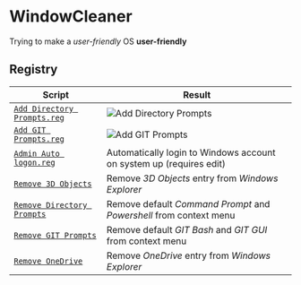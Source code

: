# WindowCleaner
Trying to make a *user-friendly* OS **user-friendly**

## Registry

Script | Result
------------ | -------------
[`Add Directory Prompts.reg`](https://github.com/garrettsickles/WindowCleaner/blob/master/Registry/Add%20Directory%20Prompts.reg) | ![Add Directory Prompts](https://github.com/garrettsickles/WindowCleaner/blob/master/doc/Registry/Add%20Directory%20Prompts.png?raw=true)
[`Add GIT Prompts.reg`](https://github.com/garrettsickles/WindowCleaner/blob/master/Registry/Add%20GIT%20Prompts.reg) | ![Add GIT Prompts](https://github.com/garrettsickles/WindowCleaner/blob/master/doc/Registry/Add%20GIT%20Prompts.png?raw=true)
[`Admin Auto logon.reg`](https://github.com/garrettsickles/WindowCleaner/blob/master/Registry/Admin%20Auto%20Logon.reg) | Automatically login to Windows account on system up (requires edit)
[`Remove 3D Objects`](https://github.com/garrettsickles/WindowCleaner/blob/master/Registry/Remove%20OneDrive.reg) | Remove *3D Objects* entry from *Windows Explorer*
[`Remove Directory Prompts`](https://github.com/garrettsickles/WindowCleaner/blob/master/Registry/Remove%20Directory%20Prompts.reg) | Remove default *Command Prompt* and *Powershell* from context menu
[`Remove GIT Prompts`](https://github.com/garrettsickles/WindowCleaner/blob/master/Registry/Remove%20GIT%20Prompts.reg) | Remove default *GIT Bash* and *GIT GUI* from context menu
[`Remove OneDrive`](https://github.com/garrettsickles/WindowCleaner/blob/master/Registry/Remove%20OneDrive.reg) | Remove *OneDrive* entry from *Windows Explorer*
